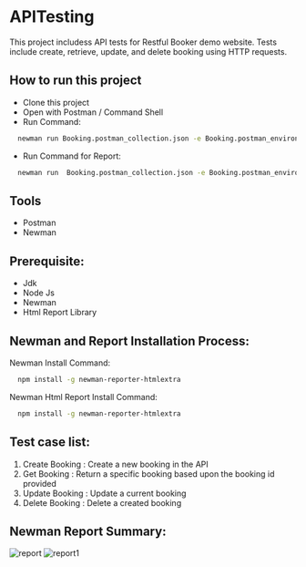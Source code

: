 # APITesting
This project includess API tests for Restful Booker demo website. Tests include create, retrieve, update, and delete booking using HTTP requests.

## How to run this project

- Clone this project
- Open with Postman / Command Shell
- Run Command:

```bash
  newman run Booking.postman_collection.json -e Booking.postman_environment.json
```
- Run Command for Report:
```bash
  newman run  Booking.postman_collection.json -e Booking.postman_environment.json -r cli,htmlextra
```
## Tools
- Postman
- Newman

## Prerequisite:
- Jdk
- Node Js
- Newman
- Html Report Library

## Newman and Report Installation Process:

Newman Install Command:

```bash
  npm install -g newman-reporter-htmlextra
```
  Newman Html Report Install Command:
```bash
  npm install -g newman-reporter-htmlextra
```
## Test case list:
1. Create Booking : Create a new booking in the API
2. Get Booking : Return a specific booking based upon the booking id provided
3. Update Booking : Update a current booking
4. Delete Booking : Delete a created booking
   
## Newman Report Summary:
![report](https://github.com/AbidaAfrin/APITesting/assets/126371236/3370ca66-cdbd-45ab-9eae-366b21882b8d)
![report1](https://github.com/AbidaAfrin/APITesting/assets/126371236/08c7d9a7-5d07-445d-8e2f-cfd008cb3142)

